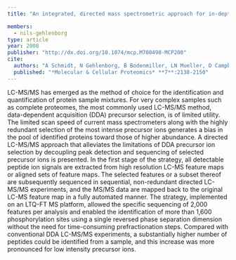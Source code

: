```yaml
---
title: "An integrated, directed mass spectrometric approach for in-depth characterization of complex peptide mixtures"

members:
  - nils-gehlenborg
type: article
year: 2008
publisher: "http://dx.doi.org/10.1074/mcp.M700498-MCP200"
cite:
  authors: "A Schmidt, N Gehlenborg, B Bodenmiller, LN Mueller, D Campbell, M Mueller, R Aebersold and B Domon"
  published: "*Molecular & Cellular Proteomics* **7**:2138-2150"
---
```

LC-MS/MS has emerged as the method of choice for the identification and quantification of protein sample mixtures. For very complex samples such as complete proteomes, the most commonly used LC-MS/MS method, data-dependent acquisition (DDA) precursor selection, is of limited utility. The limited scan speed of current mass spectrometers along with the highly redundant selection of the most intense precursor ions generates a bias in the pool of identified proteins toward those of higher abundance. A directed LC-MS/MS approach that alleviates the limitations of DDA precursor ion selection by decoupling peak detection and sequencing of selected precursor ions is presented. In the first stage of the strategy, all detectable peptide ion signals are extracted from high resolution LC-MS feature maps or aligned sets of feature maps. The selected features or a subset thereof are subsequently sequenced in sequential, non-redundant directed LC-MS/MS experiments, and the MS/MS data are mapped back to the original LC-MS feature map in a fully automated manner. The strategy, implemented on an LTQ-FT MS platform, allowed the specific sequencing of 2,000 features per analysis and enabled the identification of more than 1,600 phosphorylation sites using a single reversed phase separation dimension without the need for time-consuming prefractionation steps. Compared with conventional DDA LC-MS/MS experiments, a substantially higher number of peptides could be identified from a sample, and this increase was more pronounced for low intensity precursor ions. 
